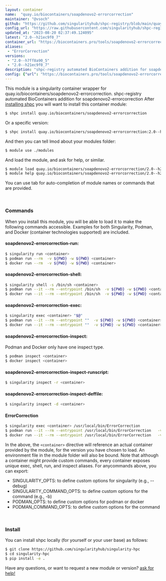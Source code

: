 ```yaml
---
layout: container
name:  "quay.io/biocontainers/soapdenovo2-errorcorrection"
maintainer: "@vsoch"
github: "https://github.com/singularityhub/shpc-registry/blob/main/quay.io/biocontainers/soapdenovo2-errorcorrection/container.yaml"
config_url: "https://raw.githubusercontent.com/singularityhub/shpc-registry/main/quay.io/biocontainers/soapdenovo2-errorcorrection/container.yaml"
updated_at: "2023-08-20 02:37:49.124095"
latest: "2.0--h21ec9f0_7"
container_url: "https://biocontainers.pro/tools/soapdenovo2-errorcorrection"
aliases:
 - "ErrorCorrection"
versions:
 - "2.0--h7ff8a90_5"
 - "2.0--h21ec9f0_7"
description: "shpc-registry automated BioContainers addition for soapdenovo2-errorcorrection"
config: {"url": "https://biocontainers.pro/tools/soapdenovo2-errorcorrection", "maintainer": "@vsoch", "description": "shpc-registry automated BioContainers addition for soapdenovo2-errorcorrection", "latest": {"2.0--h21ec9f0_7": "sha256:d1d06373ce6d654c5ea28c5fccf84f9d34d5bf99057f50ad4fd44bfdc8fe92ab"}, "tags": {"2.0--h7ff8a90_5": "sha256:3f43af7f78c29789ad244fd4ff84a8e283f6533dbc4207b5fe78b8b3f37442af", "2.0--h21ec9f0_7": "sha256:d1d06373ce6d654c5ea28c5fccf84f9d34d5bf99057f50ad4fd44bfdc8fe92ab"}, "docker": "quay.io/biocontainers/soapdenovo2-errorcorrection", "aliases": {"ErrorCorrection": "/usr/local/bin/ErrorCorrection"}}
---
```


This module is a singularity container wrapper for quay.io/biocontainers/soapdenovo2-errorcorrection.
shpc-registry automated BioContainers addition for soapdenovo2-errorcorrection
After [installing shpc](#install) you will want to install this container module:


```bash
$ shpc install quay.io/biocontainers/soapdenovo2-errorcorrection
```

Or a specific version:

```bash
$ shpc install quay.io/biocontainers/soapdenovo2-errorcorrection:2.0--h21ec9f0_7
```

And then you can tell lmod about your modules folder:

```bash
$ module use ./modules
```

And load the module, and ask for help, or similar.

```bash
$ module load quay.io/biocontainers/soapdenovo2-errorcorrection/2.0--h21ec9f0_7
$ module help quay.io/biocontainers/soapdenovo2-errorcorrection/2.0--h21ec9f0_7
```

You can use tab for auto-completion of module names or commands that are provided.

<br>

### Commands

When you install this module, you will be able to load it to make the following commands accessible.
Examples for both Singularity, Podman, and Docker (container technologies supported) are included.

#### soapdenovo2-errorcorrection-run:

```bash
$ singularity run <container>
$ podman run --rm  -v ${PWD} -w ${PWD} <container>
$ docker run --rm  -v ${PWD} -w ${PWD} <container>
```

#### soapdenovo2-errorcorrection-shell:

```bash
$ singularity shell -s /bin/sh <container>
$ podman run --it --rm --entrypoint /bin/sh  -v ${PWD} -w ${PWD} <container>
$ docker run --it --rm --entrypoint /bin/sh  -v ${PWD} -w ${PWD} <container>
```

#### soapdenovo2-errorcorrection-exec:

```bash
$ singularity exec <container> "$@"
$ podman run --it --rm --entrypoint ""  -v ${PWD} -w ${PWD} <container> "$@"
$ docker run --it --rm --entrypoint ""  -v ${PWD} -w ${PWD} <container> "$@"
```

#### soapdenovo2-errorcorrection-inspect:

Podman and Docker only have one inspect type.

```bash
$ podman inspect <container>
$ docker inspect <container>
```

#### soapdenovo2-errorcorrection-inspect-runscript:

```bash
$ singularity inspect -r <container>
```

#### soapdenovo2-errorcorrection-inspect-deffile:

```bash
$ singularity inspect -d <container>
```


#### ErrorCorrection

```bash
$ singularity exec <container> /usr/local/bin/ErrorCorrection
$ podman run --it --rm --entrypoint /usr/local/bin/ErrorCorrection   -v ${PWD} -w ${PWD} <container> -c " $@"
$ docker run --it --rm --entrypoint /usr/local/bin/ErrorCorrection   -v ${PWD} -w ${PWD} <container> -c " $@"
```



In the above, the `<container>` directive will reference an actual container provided
by the module, for the version you have chosen to load. An environment file in the
module folder will also be bound. Note that although a container
might provide custom commands, every container exposes unique exec, shell, run, and
inspect aliases. For anycommands above, you can export:

 - SINGULARITY_OPTS: to define custom options for singularity (e.g., --debug)
 - SINGULARITY_COMMAND_OPTS: to define custom options for the command (e.g., -b)
 - PODMAN_OPTS: to define custom options for podman or docker
 - PODMAN_COMMAND_OPTS: to define custom options for the command

<br>

### Install

You can install shpc locally (for yourself or your user base) as follows:

```bash
$ git clone https://github.com/singularityhub/singularity-hpc
$ cd singularity-hpc
$ pip install -e .
```

Have any questions, or want to request a new module or version? [ask for help!](https://github.com/singularityhub/singularity-hpc/issues)